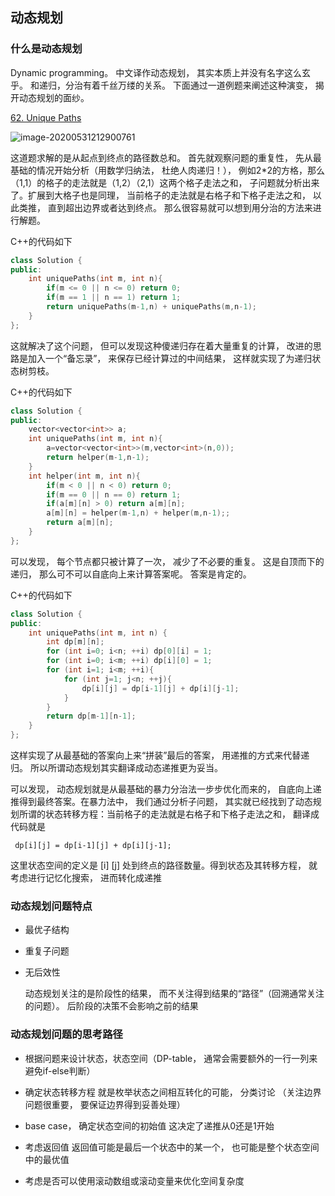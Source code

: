 ## 动态规划

### 什么是动态规划

Dynamic programming。 中文译作动态规划， 其实本质上并没有名字这么玄乎。 和递归，分治有着千丝万缕的关系。 下面通过一道例题来阐述这种演变， 揭开动态规划的面纱。

[62. Unique Paths](https://leetcode-cn.com/problems/unique-paths/)

![image-20200531212900761](C:\Users\20548\Desktop\tmp\leetcode62.png)

这道题求解的是从起点到终点的路径数总和。 首先就观察问题的重复性， 先从最基础的情况开始分析（用数学归纳法， 杜绝人肉递归！）， 例如2*2的方格，那么（1,1）的格子的走法就是（1,2）（2,1）这两个格子走法之和， 子问题就分析出来了。扩展到大格子也是同理， 当前格子的走法就是右格子和下格子走法之和， 以此类推， 直到超出边界或者达到终点。 那么很容易就可以想到用分治的方法来进行解题。 

C++的代码如下

```c++
class Solution {
public: 
    int uniquePaths(int m, int n){
        if(m <= 0 || n <= 0) return 0;
        if(m == 1 || n == 1) return 1;
        return uniquePaths(m-1,n) + uniquePaths(m,n-1);
    }
};
```

这就解决了这个问题， 但可以发现这种傻递归存在着大量重复的计算， 改进的思路是加入一个“备忘录”， 来保存已经计算过的中间结果， 这样就实现了为递归状态树剪枝。

C++的代码如下

```c++
class Solution {
public: 
    vector<vector<int>> a;
    int uniquePaths(int m, int n){
        a=vector<vector<int>>(m,vector<int>(n,0));
        return helper(m-1,n-1);
    }
    int helper(int m, int n){
        if(m < 0 || n < 0) return 0;
        if(m == 0 || n == 0) return 1;
        if(a[m][n] > 0) return a[m][n];
        a[m][n] = helper(m-1,n) + helper(m,n-1);;
        return a[m][n];
    }
};
```

可以发现， 每个节点都只被计算了一次， 减少了不必要的重复。 这是自顶而下的递归， 那么可不可以自底向上来计算答案呢。 答案是肯定的。

C++的代码如下

```c++
class Solution {
public:
    int uniquePaths(int m, int n) {
        int dp[m][n];
        for (int i=0; i<n; ++i) dp[0][i] = 1;
        for (int i=0; i<m; ++i) dp[i][0] = 1;
        for (int i=1; i<m; ++i){
            for (int j=1; j<n; ++j){
                dp[i][j] = dp[i-1][j] + dp[i][j-1];
            }
        }
        return dp[m-1][n-1];
    }
};
```

这样实现了从最基础的答案向上来“拼装”最后的答案， 用递推的方式来代替递归。 所以所谓动态规划其实翻译成动态递推更为妥当。



可以发现， 动态规划就是从最基础的暴力分治法一步步优化而来的， 自底向上递推得到最终答案。在暴力法中， 我们通过分析子问题， 其实就已经找到了动态规划所谓的状态转移方程：当前格子的走法就是右格子和下格子走法之和， 翻译成代码就是

```
 dp[i][j] = dp[i-1][j] + dp[i][j-1];
```

这里状态空间的定义是 [i] [j] 处到终点的路径数量。得到状态及其转移方程， 就考虑进行记忆化搜索， 进而转化成递推

### 动态规划问题特点

* 最优子结构

* 重复子问题

* 无后效性

  动态规划关注的是阶段性的结果， 而不关注得到结果的“路径”（回溯通常关注的问题）。 后阶段的决策不会影响之前的结果

### 动态规划问题的思考路径

* 根据问题来设计状态，状态空间（DP-table， 通常会需要额外的一行一列来避免if-else判断）

* 确定状态转移方程   就是枚举状态之间相互转化的可能， 分类讨论 （关注边界问题很重要， 要保证边界得到妥善处理）

* base case， 确定状态空间的初始值   这决定了递推从0还是1开始

* 考虑返回值   返回值可能是最后一个状态中的某一个， 也可能是整个状态空间中的最优值

* 考虑是否可以使用滚动数组或滚动变量来优化空间复杂度

  